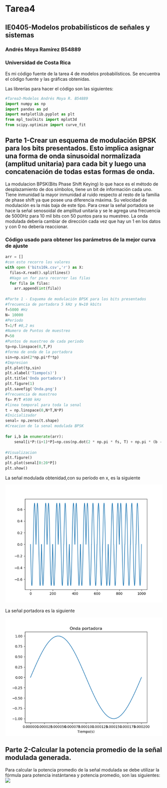 # Tarea4
## IE0405-Modelos probabilísticos de señales y sistemas 
### Andrés Moya Ramírez B54889
### Universidad de Costa Rica
Es mi código fuente de la tarea 4 de modelos probabilísticos. Se encuentra el código fuente y las gráficas obtenidas.

Las librerías para hacer el código son las siguientes:
```python
#Tarea3-Modelos Andrés Moya R. B54889
import numpy as np
import pandas as pd
import matplotlib.pyplot as plt
from mpl_toolkits import mplot3d
from scipy.optimize import curve_fit
```
## Parte 1-Crear un esquema de modulación BPSK para los bits presentados. Esto implica asignar una forma de onda sinusoidal normalizada (amplitud unitaria) para cada bit y luego una concatenación de todas estas formas de onda.
La modulacion BPSK(Bits Phase Shift Keying) lo que hace es el método de desplazamiento de dos símbolos, tiene un bit de información cada uno. Tiene inmunidad la mayor inmunidad al ruido respecto al resto de la familia de phase shift ya que posee una diferencia máxima. Su velocidad de modulación es la más baja de este tipo. Para crear la señal portadora se hace la señal senosoidal de amplitud unitaria y se le agrega una frecuencia de 5000Hz para 10 mil bits con 50 puntos para su muestreo. La onda modulada debería cambiar de dirección cada vez que hay un 1 en los datos y con 0 no debería reaccionar.  
### Código usado para obtener los parámetros de la mejor curva de ajuste
```python
arr = []
#con esto recorro los valores 
with open ('bits10k.csv','r') as X:
  filas=X.read().splitlines()
  #Hago un for para recorrer las filas
  for fila in filas:
    arr.append(int(fila))

#Parte 1 - Esquema de modulación BPSK para los bits presentados
#frecuencia de portadora 5 kHz y N=10 kbits
f=5000 #Hz
N= 10000
#Periodo
T=1/f #0,2 ms
#Numero de Puntos de muestreo
P=50
#Puntos de muestreo de cada periodo
tp=np.linspace(0,T,P)
#forma de onda de la portadora
sin=np.sin(2*np.pi*f*tp)
#Impresion
plt.plot(tp,sin)
plt.xlabel('Tiempo(s)')
plt.title('Onda portadora')
plt.figure(1)
plt.savefig('Onda.png')
#frecuencia de muestreo
fs= P/T #500 kHz
#linea temporal para toda la senal
t = np.linspace(0,N*T,N*P)
#Inicializador
senal= np.zeros(t.shape)
#Creacion de la senal modulada BPSK

for i,b in enumerate(arr):
    senal[i*P:(i+1)*P]=np.cos(np.dot(2 * np.pi * fs, T) + np.pi * (b - 1) + np.pi / 4)*sin
  
#Visualizacion
plt.figure()
plt.plot(senal[0:20*P])
plt.show()

```
La señal modulada obtenidad,con su período en x, es la siguiente 

<img src="https://github.com/andresmoyar/Tarea4/blob/master/BPSK.png">

La señal portadora es la siguiente

<img src="https://github.com/andresmoyar/Tarea4/blob/master/Onda.png">

## Parte 2-Calcular la potencia promedio de la señal modulada generada.
Para calcular la potencia promedio de la señal modulada se debe utilizar la fórmula para potencia instántanea y potencia promedio, son las siguientes:
<img src="https://render.githubusercontent.com/render/math?math=P(T)=\int_{-T}^{T}x^2(t)ae^{-(x-\mu)^{2}/2\sigma^{2}}">
